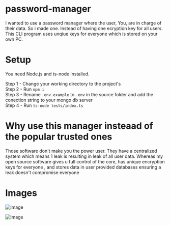 # password-manager

I wanted to use a password manager where the user, You, are in charge of their data. So i made one. Instead of having one ecryption key for all users.  
This CLI program uses unqiue keys for everyone which is stored on your own PC.  

# Setup  
  
You need Node.js and ts-node installed.  
  
Step 1 - Change your working directory to the project's  
Step 2 - Run `npm i`  
Step 3 - Rename `.env.example` to `.env` in the source folder and add the conection string to your mongo db server  
Step 4 - Run `ts-node tests/index.ts`  

# Why use this manager insteaad of the popular trusted ones
Those software don't make you the power user. They have a centralized system which means 1 leak is resulting in leak of all user data. Whereas my open source software gives u full control of the core, has unique encryption keys for everyone  , and stores data in user provided databases ensuring a leak doesn't compromise everyone

# Images

![image](https://user-images.githubusercontent.com/68459855/137897773-65048143-4133-4354-9487-b12dabeeec4a.png)

![image](https://user-images.githubusercontent.com/68459855/137897884-7e7baa87-2331-4696-998e-427df47e8c36.png)
